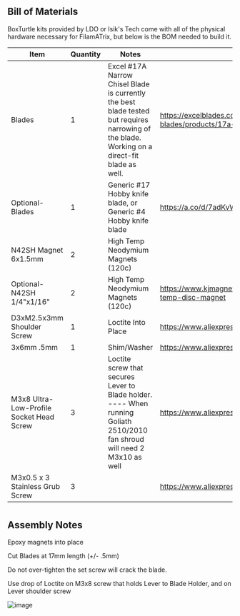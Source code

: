 ## Bill of Materials
BoxTurtle kits provided by LDO or Isik's Tech come with all of the physical hardware necessary for FilamATrix, but below is the BOM needed to build it.

 Item    | Quantity | Notes | Source
 ----   | -------- | ------ | -----
Blades | 1 | Excel #17A Narrow Chisel Blade is currently the best blade tested but requires narrowing of the blade. Working on a direct-fit blade as well. | https://excelblades.com/collections/replacement-blades/products/17a-1-4-narrow-chisel-blade |
Optional-Blades | 1 | Generic #17 Hobby knife blade, or Generic #4 Hobby knife blade | https://a.co/d/7adKvWy |
N42SH Magnet 6x1.5mm | 2 | High Temp Neodymium Magnets (120c) |
Optional-N42SH 1/4"x1/16" | 2 | High Temp Neodymium Magnets (120c) | https://www.kjmagnetics.com/d41sh-neodymium-high-temp-disc-magnet |
D3xM2.5x3mm Shoulder Screw | 1 | Loctite Into Place | https://www.aliexpress.us/item/3256803148945151.html |
3x6mm .5mm  | 1 | Shim/Washer | https://www.aliexpress.us/item/3256806418919226.html |
M3x8 Ultra-Low-Profile Socket Head Screw | 3 | Loctite screw that secures Lever to Blade holder. ----     When running Goliath 2510/2010 fan shroud will need 2 M3x10 as well | https://www.aliexpress.us/item/2251832795659419.html |
M3x0.5 x 3 Stainless Grub Screw | 3 | | https://www.aliexpress.us/item/3256802823276533.html |



#
## Assembly Notes

Epoxy magnets into place 

Cut Blades at 17mm length (+/- .5mm)

Do not over-tighten the set screw will crack the blade.

Use drop of Loctite on M3x8 screw that holds Lever to Blade Holder, and on Lever shoulder screw



![image](https://github.com/user-attachments/assets/40508473-dac9-499d-a550-b9456f89c614)
